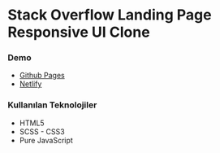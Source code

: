 # Stack Overflow Landing Page Responsive UI Clone

### Demo
* [Github Pages](https://mustafadalga.github.io/stackoverlow-ui-clone/)
* [Netlify](https://stackoverflow-clone.netlify.app/)


### Kullanılan Teknolojiler
 * HTML5  
 * SCSS - CSS3
 * Pure JavaScript
